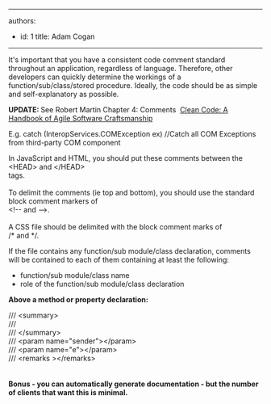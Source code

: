 

---
authors:
  - id: 1
    title: Adam Cogan
---




<span class='intro'> <p class="ssw15-rteElement-P">​​​It's important that you have a consistent code comment standard throughout an application, regardless of language. Therefore, other developers can quickly determine the workings of a function/sub/class/stored procedure. Ideally, the code should be as simple and self-explanatory as possible.<br></p> </span>

<p><b>UPDATE&#58; </b>See Robert Martin Chapter 4&#58; Comments &#160;<a href="https&#58;//www.amazon.com/Clean-Code-Handbook-Software-Craftsmanship/dp/0132350882">Clean Code&#58; A Handbook of Agile Software Craftsmanship </a><br></p><p>E.g. catch (InteropServices.COMException ex)&#160;//Catch all COM Exceptions from third-party COM component</p><p>In JavaScript and HTML, you should put these comments between the&#160;<br>&lt;HEAD&gt; and &lt;/HEAD&gt;<br>tags.&#160;<br><br>To delimit the comments (ie top and bottom), you should use the standard block comment markers of&#160;<br>&lt;!--&#160;and --&gt;.&#160;<br><br>A CSS file should be delimited with the block comment marks of&#160;​​<br>/* and */.<br></p><p>If the file contains any function/sub module/class declaration, comments will be contained​​ to each of them containing at least the following&#58;</p><ul><li>function/sub module/class name<br></li><li>role of the function/sub module/class declaration</li></ul><p><strong>Above a method or property declaration&#58;</strong></p><p class="ssw15-rteElement-CodeArea">/// &lt;summary&gt;<br>///&#160;<br>/// &lt;/summary&gt;<br>/// &lt;param&#160;name=&quot;sender&quot;&gt;&lt;/param&gt;<br>/// &lt;param&#160;name=&quot;e&quot;&gt;&lt;/param&gt;<br>/// &lt;remarks&#160;&gt;&lt;/remarks&gt;<br><span style="font-size&#58;1rem;"><br></span></p><p class="ssw15-rteElement-P"><strong>​Bonus - you can automatically generate documentation - but the number of clients that want this is minimal.</strong></p><p><br></p>


